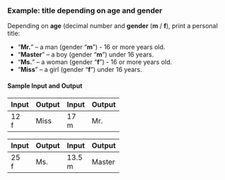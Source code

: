 ### Example: title depending on age and gender

Depending on **age** (decimal number and **gender** (**m** / **f**), print a personal title:
* “**Mr.**” – a man (gender “**m**”) - 16 or more years old.
* “**Master**” – a boy (gender “**m**”) under 16 years.
* “**Ms.**” – a woman (gender “**f**”) - 16 or more years old.
* “**Miss**” – a girl (gender “**f**”) under 16 years.

#### Sample Input and Output

| Input | Output | Input | Output |
|----|----|----|----|
|12<br>f|Miss|17<br>m|Mr.|

| Input | Output | Input | Output |
|----|----|----|----|
|25<br>f|Ms.|13.5<br>m|Master|